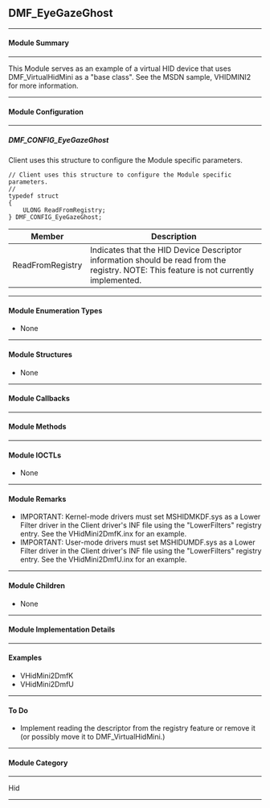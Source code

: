 ## DMF_EyeGazeGhost

-----------------------------------------------------------------------------------------------------------------------------------

#### Module Summary

-----------------------------------------------------------------------------------------------------------------------------------

This Module serves as an example of a virtual HID device that uses DMF_VirtualHidMini as a "base class". See the MSDN sample, VHIDMINI2
for more information.

-----------------------------------------------------------------------------------------------------------------------------------

#### Module Configuration

-----------------------------------------------------------------------------------------------------------------------------------
##### DMF_CONFIG_EyeGazeGhost
Client uses this structure to configure the Module specific parameters.

````
// Client uses this structure to configure the Module specific parameters.
//
typedef struct
{
    ULONG ReadFromRegistry;
} DMF_CONFIG_EyeGazeGhost;
````
Member | Description
----|----
ReadFromRegistry | Indicates that the HID Device Descriptor information should be read from the registry. NOTE: This feature is not currently implemented.

-----------------------------------------------------------------------------------------------------------------------------------

#### Module Enumeration Types

* None

-----------------------------------------------------------------------------------------------------------------------------------

#### Module Structures

* None

-----------------------------------------------------------------------------------------------------------------------------------

#### Module Callbacks

-----------------------------------------------------------------------------------------------------------------------------------

#### Module Methods

-----------------------------------------------------------------------------------------------------------------------------------

#### Module IOCTLs

* None

-----------------------------------------------------------------------------------------------------------------------------------

#### Module Remarks

* IMPORTANT: Kernel-mode drivers must set MSHIDMKDF.sys as a Lower Filter driver in the Client driver's INF file using the "LowerFilters" registry entry. See the VHidMini2DmfK.inx for an example.
* IMPORTANT: User-mode drivers must set MSHIDUMDF.sys as a Lower Filter driver in the Client driver's INF file using the "LowerFilters" registry entry. See the VHidMini2DmfU.inx for an example.

-----------------------------------------------------------------------------------------------------------------------------------

#### Module Children

* None

-----------------------------------------------------------------------------------------------------------------------------------

#### Module Implementation Details

-----------------------------------------------------------------------------------------------------------------------------------

#### Examples

* VHidMini2DmfK
* VHidMini2DmfU

-----------------------------------------------------------------------------------------------------------------------------------

#### To Do

* Implement reading the descriptor from the registry feature or remove it (or possibly move it to DMF_VirtualHidMini.)

-----------------------------------------------------------------------------------------------------------------------------------
#### Module Category

-----------------------------------------------------------------------------------------------------------------------------------

Hid

-----------------------------------------------------------------------------------------------------------------------------------

